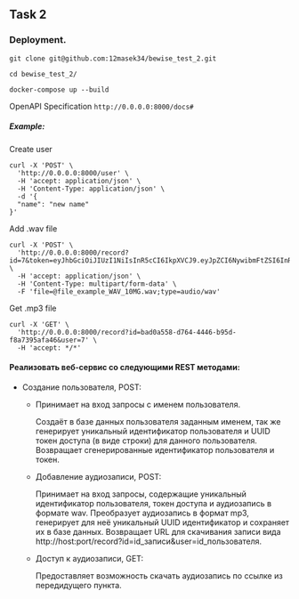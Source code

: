 ## Task 2

### Deployment.

```
git clone git@github.com:12masek34/bewise_test_2.git

cd bewise_test_2/

docker-compose up --build
```

OpenAPI Specification ```http://0.0.0.0:8000/docs#```



##### Example:

Create user

```
curl -X 'POST' \
  'http://0.0.0.0:8000/user' \
  -H 'accept: application/json' \
  -H 'Content-Type: application/json' \
  -d '{
  "name": "new name"
}'
```

Add .wav file

```
curl -X 'POST' \
  'http://0.0.0.0:8000/record?id=7&token=eyJhbGciOiJIUzI1NiIsInR5cCI6IkpXVCJ9.eyJpZCI6NywibmFtZSI6InRlc3RfbmFtZSJ9.5QSSL97PEOhSe0a5mWrFp_edSrB4u5T9l72GmAViL9o' \
  -H 'accept: application/json' \
  -H 'Content-Type: multipart/form-data' \
  -F 'file=@file_example_WAV_10MG.wav;type=audio/wav'
```

Get .mp3 file

```
curl -X 'GET' \
  'http://0.0.0.0:8000/record?id=bad0a558-d764-4446-b95d-f8a7395afa46&user=7' \
  -H 'accept: */*'
```



#### Реализовать веб-сервис со следующими REST методами:

* Создание пользователя, POST:
  * Принимает на вход запросы с именем пользователя.
  
    Создаёт в базе данных пользователя заданным именем, так же генерирует уникальный идентификатор пользователя и UUID токен доступа (в виде строки) для данного пользователя.
    Возвращает сгенерированные идентификатор пользователя и токен.
  * Добавление аудиозаписи, POST:
  
    Принимает на вход запросы, содержащие уникальный идентификатор пользователя, токен доступа и аудиозапись в формате wav.
    Преобразует аудиозапись в формат mp3, генерирует для неё уникальный UUID идентификатор и сохраняет их в базе данных.
    Возвращает URL для скачивания записи вида http://host:port/record?id=id_записи&user=id_пользователя.
  * Доступ к аудиозаписи, GET:
  
    Предоставляет возможность скачать аудиозапись по ссылке из передидущего пункта.
